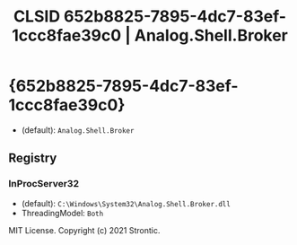 ﻿---
title: "CLSID 652b8825-7895-4dc7-83ef-1ccc8fae39c0 | Analog.Shell.Broker"
excerpt: What is COM-Object CLSID 652b8825-7895-4dc7-83ef-1ccc8fae39c0?
---

# {652b8825-7895-4dc7-83ef-1ccc8fae39c0}

* (default): `Analog.Shell.Broker`

## Registry


### InProcServer32

* (default): `C:\Windows\System32\Analog.Shell.Broker.dll`
* ThreadingModel: `Both`

MIT License. Copyright (c) 2021 Strontic.


